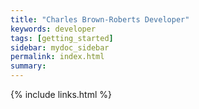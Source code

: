 ```yaml
---
title: "Charles Brown-Roberts Developer"
keywords: developer
tags: [getting_started]
sidebar: mydoc_sidebar
permalink: index.html
summary: 
---
```




{% include links.html %}
